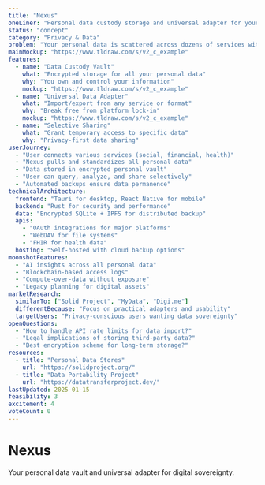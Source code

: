 ```yaml
---
title: "Nexus"
oneLiner: "Personal data custody storage and universal adapter for your digital life"
status: "concept"
category: "Privacy & Data"
problem: "Your personal data is scattered across dozens of services with no central control. You can't easily move, backup, or control access to your own information."
mainMockup: "https://www.tldraw.com/s/v2_c_example"
features:
  - name: "Data Custody Vault"
    what: "Encrypted storage for all your personal data"
    why: "You own and control your information"
    mockup: "https://www.tldraw.com/s/v2_c_example"
  - name: "Universal Data Adapter"
    what: "Import/export from any service or format"
    why: "Break free from platform lock-in"
    mockup: "https://www.tldraw.com/s/v2_c_example"
  - name: "Selective Sharing"
    what: "Grant temporary access to specific data"
    why: "Privacy-first data sharing"
userJourney:
  - "User connects various services (social, financial, health)"
  - "Nexus pulls and standardizes all personal data"
  - "Data stored in encrypted personal vault"
  - "User can query, analyze, and share selectively"
  - "Automated backups ensure data permanence"
technicalArchitecture:
  frontend: "Tauri for desktop, React Native for mobile"
  backend: "Rust for security and performance"
  data: "Encrypted SQLite + IPFS for distributed backup"
  apis:
    - "OAuth integrations for major platforms"
    - "WebDAV for file systems"
    - "FHIR for health data"
  hosting: "Self-hosted with cloud backup options"
moonshotFeatures:
  - "AI insights across all personal data"
  - "Blockchain-based access logs"
  - "Compute-over-data without exposure"
  - "Legacy planning for digital assets"
marketResearch:
  similarTo: ["Solid Project", "MyData", "Digi.me"]
  differentBecause: "Focus on practical adapters and usability"
  targetUsers: "Privacy-conscious users wanting data sovereignty"
openQuestions:
  - "How to handle API rate limits for data import?"
  - "Legal implications of storing third-party data?"
  - "Best encryption scheme for long-term storage?"
resources:
  - title: "Personal Data Stores"
    url: "https://solidproject.org/"
  - title: "Data Portability Project"
    url: "https://datatransferproject.dev/"
lastUpdated: 2025-01-15
feasibility: 3
excitement: 4
voteCount: 0
---
```


# Nexus

Your personal data vault and universal adapter for digital sovereignty.